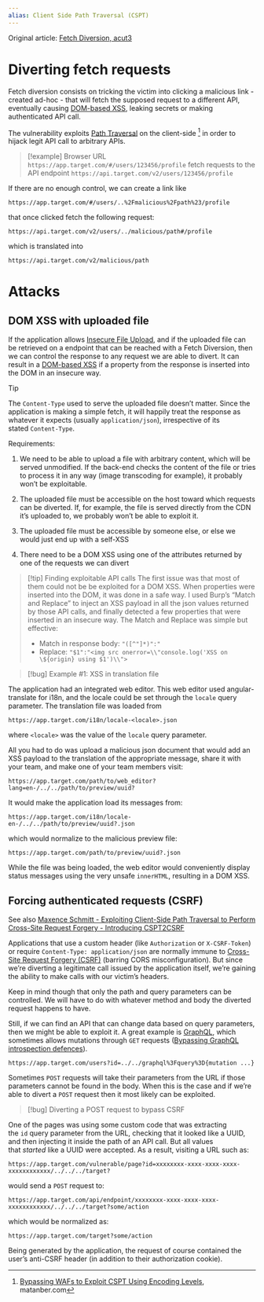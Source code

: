 ```yaml
---
alias: Client Side Path Traversal (CSPT)
---
```


Original article: [Fetch Diversion, acut3](https://acut3.github.io/bug-bounty/2023/01/03/fetch-diversion.html#diverting-fetch-requests)

# Diverting fetch requests

Fetch diversion consists on tricking the victim into clicking a malicious link - created ad-hoc - that will fetch the supposed request to a different API, eventually causing [DOM-based XSS](DOM-based%20vulnerabilities.md#DOM-based%20XSS), leaking secrets or making authenticated API call.

The vulnerability exploits [Path Traversal](Path%20Traversal.md) on the client-side [^CSPT] in order to hijack legit API call to arbitrary APIs.

[^CSPT]: [Bypassing WAFs to Exploit CSPT Using Encoding Levels](https://matanber.com/blog/cspt-levels), matanber.com

>[!example]
>Browser URL `https://app.target.com/#/users/123456/profile` fetch requests to the API endpoint `https://api.target.com/v2/users/123456/profile`

If there are no enough control, we can create a link like  
```
https://app.target.com/#/users/..%2Fmalicious%2Fpath%23/profile
``` 
that once clicked fetch the following request:
```
https://api.target.com/v2/users/../malicious/path#/profile
```
which is translated into 
```
https://api.target.com/v2/malicious/path
```

# Attacks

## DOM XSS with uploaded file

If the application allows [Insecure File Upload](Insecure%20File%20Upload.md), and if the uploaded file can be retrieved on a endpoint that can be reached with a Fetch Diversion, then we can control the response to any request we are able to divert. It can result in a [DOM-based XSS](DOM-based%20vulnerabilities.md#DOM-based%20XSS) if a property from the response is inserted into the DOM in an insecure way.

>[!tip]
>The `Content-Type` used to serve the uploaded file doesn’t matter. Since the application is making a simple fetch, it will happily treat the response as whatever it expects (usually `application/json`), irrespective of its stated `Content-Type`.

Requirements:
1. We need to be able to upload a file with arbitrary content, which will be served unmodified. If the back-end checks the content of the file or tries to process it in any way (image transcoding for example), it probably won’t be exploitable.
    
2. The uploaded file must be accessible on the host toward which requests can be diverted. If, for example, the file is served directly from the CDN it’s uploaded to, we probably won’t be able to exploit it.
    
3. The uploaded file must be accessible by someone else, or else we would just end up with a self-XSS
    
4. There need to be a DOM XSS using one of the attributes returned by one of the requests we can divert

>[!tip] Finding exploitable API calls
The first issue was that most of them could not be be exploited for a DOM XSS. When properties were inserted into the DOM, it was done in a safe way. I used Burp’s “Match and Replace” to inject an XSS payload in all the json values returned by those API calls, and finally detected a few properties that were inserted in an insecure way. The Match and Replace was simple but effective:
>- Match in response body: `"([^"]*)":"`
>- Replace: `"$1":"<img src onerror=\\"console.log('XSS on \${origin} using $1')\\">`

>[!bug] Example #1: XSS in translation file

The application had an integrated web editor. This web editor used angular-translate for i18n, and the locale could be set through the `locale` query parameter. The translation file was loaded from
```
https://app.target.com/i18n/locale-<locale>.json
```
where `<locale>` was the value of the `locale` query parameter.

All you had to do was upload a malicious json document that would add an XSS payload to the translation of the appropriate message, share it with your team, and make one of your team members visit:
```
https://app.target.com/path/to/web_editor?lang=en-/../../path/to/preview/uuid?
```

It would make the application load its messages from:
```
https://app.target.com/i18n/locale-en-/../../path/to/preview/uuid?.json
```

which would normalize to the malicious preview file:
```
https://app.target.com/path/to/preview/uuid?.json
```

While the file was being loaded, the web editor would conveniently display status messages using the very unsafe `innerHTML`, resulting in a DOM XSS.



## Forcing authenticated requests (CSRF)

See also [Maxence Schmitt - Exploiting Client-Side Path Traversal to Perform Cross-Site Request Forgery - Introducing CSPT2CSRF](../../Readwise/Articles/Maxence%20Schmitt%20-%20Exploiting%20Client-Side%20Path%20Traversal%20to%20Perform%20Cross-Site%20Request%20Forgery%20-%20Introducing%20CSPT2CSRF.md)

Applications that use a custom header (like `Authorization` or `X-CSRF-Token`) or require `Content-Type: application/json` are normally immune to [Cross-Site Request Forgery (CSRF)](Cross-Site%20Request%20Forgery%20(CSRF).md) (barring CORS misconfiguration). But since we’re diverting a legitimate call issued by the application itself, we’re gaining the ability to make calls with our victim’s headers.

Keep in mind though that only the path and query parameters can be controlled. We will have to do with whatever method and body the diverted request happens to have.

Still, if we can find an API that can change data based on query parameters, then we might be able to exploit it. A great example is [GraphQL](GraphQL.md), which sometimes allows mutations through `GET` requests ([Bypassing GraphQL introspection defences](GraphQL%20vulnerabilities.md#Bypassing%20GraphQL%20introspection%20defences)).

```
https://app.target.com/users?id=../../graphql%3Fquery%3D{mutation ...}
```

Sometimes `POST` requests will take their parameters from the URL if those parameters cannot be found in the body. When this is the case and if we’re able to divert a `POST` request then it most likely can be exploited.

>[!bug] Diverting a POST request to bypass CSRF

One of the pages was using some custom code that was extracting the `id` query parameter from the URL, checking that it looked like a UUID, and then injecting it inside the path of an API call. But all values that _started_ like a UUID were accepted. As a result, visiting a URL such as:

```
https://app.target.com/vulnerable/page?id=xxxxxxxx-xxxx-xxxx-xxxx-xxxxxxxxxxxx/../../../target?
```

would send a `POST` request to:

```
https://app.target.com/api/endpoint/xxxxxxxx-xxxx-xxxx-xxxx-xxxxxxxxxxxx/../../../target?some/action
```

which would be normalized as:

```
https://app.target.com/target?some/action
```

Being generated by the application, the request of course contained the user’s anti-CSRF header (in addition to their authorization cookie).